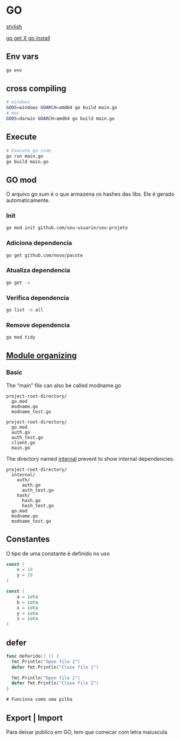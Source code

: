 # GO

[stylish](https://rakyll.org/style-packages/)

[go get X go install](https://medium.com/@chaewonkong/difference-between-go-get-and-go-install-in-go-a076d7352186)


## Env vars

```bash
go env
```

## cross compiling

```bash
# windows
GOOS=windows GOARCH=amd64 go build main.go
# mac
GOOS=darwin GOARCH=amd64 go build main.go
```

## Execute

```bash
# Execute go code
go run main.go
go build main.go
```

## GO mod

O arquivo go.sum é o que armazena os hashes das libs. Ele é gerado automaticamente.

### Init
```bash
go mod init github.com/seu-usuario/seu-projeto
```

### Adiciona dependencia

```bash
go get github.com/novo/pacote
```

### Atualiza dependencia

```bash
go get -u
```

### Verifica dependencia

```bash
go list -m all
```

### Remove dependencia

```bash
go mod tidy
```

## [Module organizing](https://go.dev/doc/modules/layout#server-project)

### Basic

The “main” file can also be called modname.go

```
project-root-directory/
  go.mod
  modname.go
  modname_test.go
```

```
project-root-directory/
  go.mod
  auth.go
  auth_test.go
  client.go
  main.go
```

The directory named [internal](https://pkg.go.dev/cmd/go#hdr-Internal_Directories) prevent to show internal dependencies.
```
project-root-directory/
  internal/
    auth/
      auth.go
      auth_test.go
    hash/
      hash.go
      hash_test.go
  go.mod
  modname.go
  modname_test.go

```


## Constantes

O tipo de uma constante é definido no uso

```go
const (
    x = 10
    y = 20
)
```

```go
const (
    a = iota
    b = iota
    x = iota
    y = iota
    z = iota
)
```

## defer

```go
func deferido() () {
  fmt.Println("Open file 1")
  defer fmt.Println("Close file 1")

  fmt.Println("Open file 2")
  defer fmt.Println("Close file 2")
}

# Funciona como uma pilha
```

## Export | Import

Para deixar publico em GO, tem que comecar com letra maiuscula
